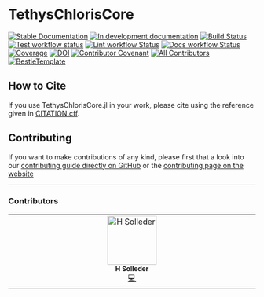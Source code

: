 # TethysChlorisCore

[![Stable Documentation](https://img.shields.io/badge/docs-stable-blue.svg)](https://EPFL-ENAC.github.io/TethysChlorisCore.jl/stable)
[![In development documentation](https://img.shields.io/badge/docs-dev-blue.svg)](https://EPFL-ENAC.github.io/TethysChlorisCore.jl/dev)
[![Build Status](https://github.com/EPFL-ENAC/TethysChlorisCore.jl/workflows/Test/badge.svg)](https://github.com/EPFL-ENAC/TethysChlorisCore.jl/actions)
[![Test workflow status](https://github.com/EPFL-ENAC/TethysChlorisCore.jl/actions/workflows/Test.yml/badge.svg?branch=main)](https://github.com/EPFL-ENAC/TethysChlorisCore.jl/actions/workflows/Test.yml?query=branch%3Amain)
[![Lint workflow Status](https://github.com/EPFL-ENAC/TethysChlorisCore.jl/actions/workflows/Lint.yml/badge.svg?branch=main)](https://github.com/EPFL-ENAC/TethysChlorisCore.jl/actions/workflows/Lint.yml?query=branch%3Amain)
[![Docs workflow Status](https://github.com/EPFL-ENAC/TethysChlorisCore.jl/actions/workflows/Docs.yml/badge.svg?branch=main)](https://github.com/EPFL-ENAC/TethysChlorisCore.jl/actions/workflows/Docs.yml?query=branch%3Amain)
[![Coverage](https://codecov.io/gh/EPFL-ENAC/TethysChlorisCore.jl/branch/main/graph/badge.svg)](https://codecov.io/gh/EPFL-ENAC/TethysChlorisCore.jl)
[![DOI](https://zenodo.org/badge/DOI/FIXME)](https://doi.org/FIXME)
[![Contributor Covenant](https://img.shields.io/badge/Contributor%20Covenant-2.1-4baaaa.svg)](CODE_OF_CONDUCT.md)
[![All Contributors](https://img.shields.io/github/all-contributors/EPFL-ENAC/TethysChlorisCore.jl?labelColor=5e1ec7&color=c0ffee&style=flat-square)](#contributors)
[![BestieTemplate](https://img.shields.io/endpoint?url=https://raw.githubusercontent.com/JuliaBesties/BestieTemplate.jl/main/docs/src/assets/badge.json)](https://github.com/JuliaBesties/BestieTemplate.jl)

## How to Cite

If you use TethysChlorisCore.jl in your work, please cite using the reference given in [CITATION.cff](https://github.com/EPFL-ENAC/TethysChlorisCore.jl/blob/main/CITATION.cff).

## Contributing

If you want to make contributions of any kind, please first that a look into our [contributing guide directly on GitHub](docs/src/90-contributing.md) or the [contributing page on the website](https://EPFL-ENAC.github.io/TethysChlorisCore.jl/dev/90-contributing/)

---

### Contributors

<!-- ALL-CONTRIBUTORS-LIST:START - Do not remove or modify this section -->
<!-- prettier-ignore-start -->
<!-- markdownlint-disable -->
<table>
  <tbody>
    <tr>
      <td align="center" valign="top" width="14.28%"><a href="https://github.com/hsolleder"><img src="https://avatars.githubusercontent.com/u/9566930?v=4?s=100" width="100px;" alt="H Solleder"/><br /><sub><b>H Solleder</b></sub></a><br /><a href="#code-hsolleder" title="Code">💻</a></td>
    </tr>
  </tbody>
</table>

<!-- markdownlint-restore -->
<!-- prettier-ignore-end -->

<!-- ALL-CONTRIBUTORS-LIST:END -->
